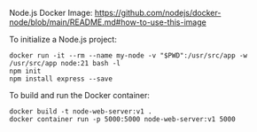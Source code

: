 Node.js Docker Image: https://github.com/nodejs/docker-node/blob/main/README.md#how-to-use-this-image

To initialize a Node.js project:
``` 
docker run -it --rm --name my-node -v "$PWD":/usr/src/app -w /usr/src/app node:21 bash -l
npm init
npm install express --save
```

To build and run the Docker container:
```
docker build -t node-web-server:v1 .
docker container run -p 5000:5000 node-web-server:v1 5000
```